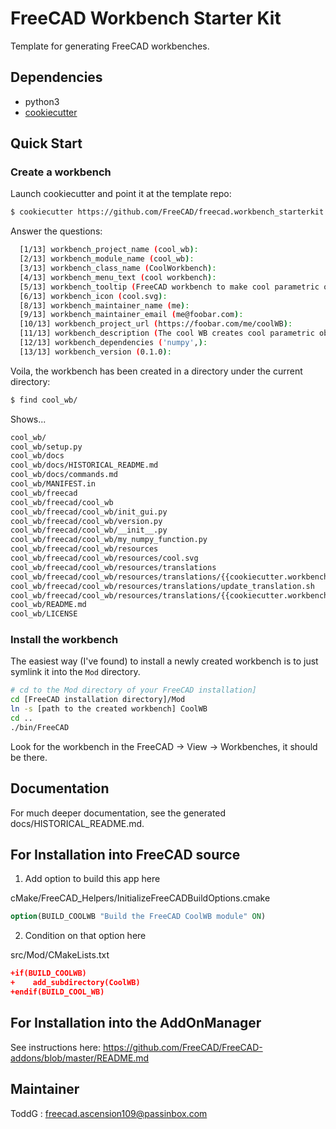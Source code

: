 # FreeCAD Workbench Starter Kit

Template for generating FreeCAD workbenches.

## Dependencies

* python3
* [cookiecutter](https://cookiecutter.readthedocs.io)

## Quick Start

### Create a workbench

Launch cookiecutter and point it at the template repo:

```bash
$ cookiecutter https://github.com/FreeCAD/freecad.workbench_starterkit.git
```

Answer the questions:

```bash
  [1/13] workbench_project_name (cool_wb): 
  [2/13] workbench_module_name (cool_wb): 
  [3/13] workbench_class_name (CoolWorkbench): 
  [4/13] workbench_menu_text (cool workbench): 
  [5/13] workbench_tooltip (FreeCAD workbench to make cool parametric objects): 
  [6/13] workbench_icon (cool.svg): 
  [8/13] workbench_maintainer_name (me): 
  [9/13] workbench_maintainer_email (me@foobar.com): 
  [10/13] workbench_project_url (https://foobar.com/me/coolWB): 
  [11/13] workbench_description (The cool WB creates cool parametric objects): 
  [12/13] workbench_dependencies ('numpy',): 
  [13/13] workbench_version (0.1.0): 
```

Voila, the workbench has been created in a directory under the current directory:

```bash
$ find cool_wb/
```

Shows...

```bash
cool_wb/
cool_wb/setup.py
cool_wb/docs
cool_wb/docs/HISTORICAL_README.md
cool_wb/docs/commands.md
cool_wb/MANIFEST.in
cool_wb/freecad
cool_wb/freecad/cool_wb
cool_wb/freecad/cool_wb/init_gui.py
cool_wb/freecad/cool_wb/version.py
cool_wb/freecad/cool_wb/__init__.py
cool_wb/freecad/cool_wb/my_numpy_function.py
cool_wb/freecad/cool_wb/resources
cool_wb/freecad/cool_wb/resources/cool.svg
cool_wb/freecad/cool_wb/resources/translations
cool_wb/freecad/cool_wb/resources/translations/{{cookiecutter.workbench_module_name}}_es-ES.ts
cool_wb/freecad/cool_wb/resources/translations/update_translation.sh
cool_wb/freecad/cool_wb/resources/translations/{{cookiecutter.workbench_module_name}}_es-ES.qm
cool_wb/README.md
cool_wb/LICENSE
```

### Install the workbench

The easiest way (I've found) to install a newly created workbench is to just symlink it into the `Mod` directory.

```bash
# cd to the Mod directory of your FreeCAD installation]
cd [FreeCAD installation directory]/Mod
ln -s [path to the created workbench] CoolWB
cd ..
./bin/FreeCAD
```

Look for the workbench in the FreeCAD -> View -> Workbenches, it should be there.

## Documentation

For much deeper documentation, see the generated docs/HISTORICAL_README.md.

## For Installation into FreeCAD source

1. Add option to build this app here

cMake/FreeCAD_Helpers/InitializeFreeCADBuildOptions.cmake
```cmake
option(BUILD_COOLWB "Build the FreeCAD CoolWB module" ON)
```

2. Condition on that option here

src/Mod/CMakeLists.txt
```cmake
+if(BUILD_COOLWB)
+    add_subdirectory(CoolWB)
+endif(BUILD_COOL_WB)
```

## For Installation into the AddOnManager

See instructions here:
https://github.com/FreeCAD/FreeCAD-addons/blob/master/README.md


## Maintainer

ToddG : freecad.ascension109@passinbox.com